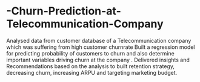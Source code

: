 # -Churn-Prediction-at-Telecommunication-Company
Analysed data from customer database of a Telecommunication company which was suffering from high customer churnrate Built a regression model for predicting probability of customers to churn and also  determine important variables driving churn at the company . Delivered insights and Recommendations based on the analysis to built retention strategy, decreasing churn, increasing ARPU and targeting marketing budget.
